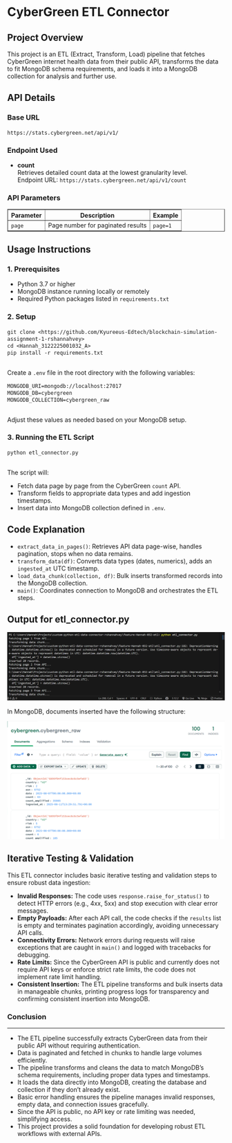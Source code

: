 <!DOCTYPE html>
<html lang="en">
<body>
  <h1>CyberGreen ETL Connector</h1>

  <h2>Project Overview</h2>
  <p>
    This project is an ETL (Extract, Transform, Load) pipeline that fetches CyberGreen internet health data from their public API,
    transforms the data to fit MongoDB schema requirements, and loads it into a MongoDB collection for analysis and further use.
  </p>

  <h2>API Details</h2>
  <h3>Base URL</h3>
  <pre><code>https://stats.cybergreen.net/api/v1/</code></pre>

  <h3>Endpoint Used</h3>
  <ul>
    <li><strong>count</strong><br/>
      Retrieves detailed count data at the lowest granularity level.<br/>
      Endpoint URL: <code>https://stats.cybergreen.net/api/v1/count</code>
    </li>
  </ul>

  <h3>API Parameters</h3>
  <table border="1" cellpadding="5" cellspacing="0">
    <thead>
      <tr>
        <th>Parameter</th>
        <th>Description</th>
        <th>Example</th>
      </tr>
    </thead>
    <tbody>
      <tr>
        <td><code>page</code></td>
        <td>Page number for paginated results</td>
        <td><code>page=1</code></td>
      </tr>
    </tbody>
  </table>

  <h2>Usage Instructions</h2>
  <h3>1. Prerequisites</h3>
  <ul>
    <li>Python 3.7 or higher</li>
    <li>MongoDB instance running locally or remotely</li>
    <li>Required Python packages listed in <code>requirements.txt</code></li>
  </ul>

  <h3>2. Setup</h3>
  <pre><code>git clone &lt;https://github.com/Kyureeus-Edtech/blockchain-simulation-assignment-1-rshannahvey&gt;
cd &lt;Hannah_3122225001032_A&gt;
pip install -r requirements.txt
  </code></pre>
  <p>Create a <code>.env</code> file in the root directory with the following variables:</p>
  <pre><code>MONGODB_URI=mongodb://localhost:27017
MONGODB_DB=cybergreen
MONGODB_COLLECTION=cybergreen_raw
  </code></pre>
  <p>Adjust these values as needed based on your MongoDB setup.</p>

  <h3>3. Running the ETL Script</h3>
  <pre><code>python etl_connector.py
  </code></pre>
  <p>The script will:</p>
  <ul>
    <li>Fetch data page by page from the CyberGreen <code>count</code> API.</li>
    <li>Transform fields to appropriate data types and add ingestion timestamps.</li>
    <li>Insert data into MongoDB collection defined in <code>.env</code>.</li>
  </ul>

  <h2>Code Explanation</h2>
  <ul>
    <li><code>extract_data_in_pages()</code>: Retrieves API data page-wise, handles pagination, stops when no data remains.</li>
    <li><code>transform_data(df)</code>: Converts data types (dates, numerics), adds an <code>ingested_at</code> UTC timestamp.</li>
    <li><code>load_data_chunk(collection, df)</code>: Bulk inserts transformed records into the MongoDB collection.</li>
    <li><code>main()</code>: Coordinates connection to MongoDB and orchestrates the ETL steps.</li>
  </ul>

  <h2>Output for etl_connector.py
  </h2>
    <img src="images/ETL.png" alt="Output 1"/>

  <p>In MongoDB, documents inserted have the following structure:</p>
 
<img src="images/db.png"/>


<h2>Iterative Testing & Validation</h2>
<p>This ETL connector includes basic iterative testing and validation steps to ensure robust data ingestion:</p>
<ul>
  <li><strong>Invalid Responses:</strong> The code uses <code>response.raise_for_status()</code> to detect HTTP errors (e.g., 4xx, 5xx) and stop execution with clear error messages.</li>
  <li><strong>Empty Payloads:</strong> After each API call, the code checks if the <code>results</code> list is empty and terminates pagination accordingly, avoiding unnecessary API calls.</li>
  <li><strong>Connectivity Errors:</strong> Network errors during requests will raise exceptions that are caught in <code>main()</code> and logged with tracebacks for debugging.</li>
  <li><strong>Rate Limits:</strong> Since the CyberGreen API is public and currently does not require API keys or enforce strict rate limits, the code does not implement rate limit handling.</li>
  <li><strong>Consistent Insertion:</strong> The ETL pipeline transforms and bulk inserts data in manageable chunks, printing progress logs for transparency and confirming consistent insertion into MongoDB.</li>
</ul>


<h3>Conclusion</h3><hr/>

<ul>
  <li>The ETL pipeline successfully extracts CyberGreen data from their public API without requiring authentication.</li>
  <li>Data is paginated and fetched in chunks to handle large volumes efficiently.</li>
  <li>The pipeline transforms and cleans the data to match MongoDB’s schema requirements, including proper data types and timestamps.</li>
  <li>It loads the data directly into MongoDB, creating the database and collection if they don’t already exist.</li>
  <li>Basic error handling ensures the pipeline manages invalid responses, empty data, and connection issues gracefully.</li>
  <li>Since the API is public, no API key or rate limiting was needed, simplifying access.</li>
  <li>This project provides a solid foundation for developing robust ETL workflows with external APIs.</li>
</ul>

  
</body>
</html>

